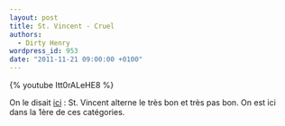 ```yaml
---
layout: post
title: St. Vincent - Cruel
authors:
  - Dirty Henry
wordpress_id: 953
date: "2011-11-21 09:00:00 +0100"
---
```


{% youtube Itt0rALeHE8 %}

On le disait [ici](943) : St. Vincent alterne le très bon et très pas bon. On
est ici dans la 1ère de ces catégories.
